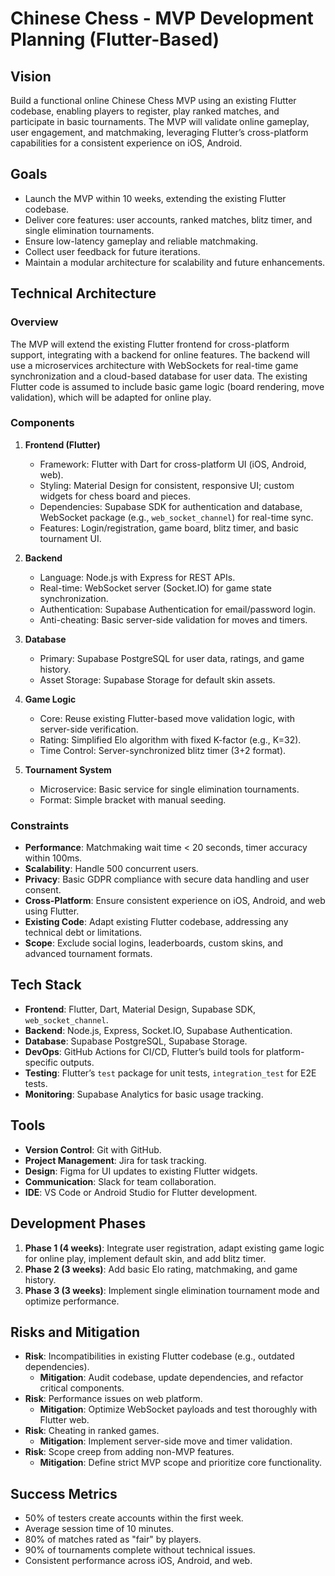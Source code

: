 # Chinese Chess - MVP Development Planning (Flutter-Based)

## Vision
Build a functional online Chinese Chess MVP using an existing Flutter codebase, enabling players to register, play ranked matches, and participate in basic tournaments. The MVP will validate online gameplay, user engagement, and matchmaking, leveraging Flutter’s cross-platform capabilities for a consistent experience on iOS, Android.

## Goals
- Launch the MVP within 10 weeks, extending the existing Flutter codebase.
- Deliver core features: user accounts, ranked matches, blitz timer, and single elimination tournaments.
- Ensure low-latency gameplay and reliable matchmaking.
- Collect user feedback for future iterations.
- Maintain a modular architecture for scalability and future enhancements.

## Technical Architecture

### Overview
The MVP will extend the existing Flutter frontend for cross-platform support, integrating with a backend for online features. The backend will use a microservices architecture with WebSockets for real-time game synchronization and a cloud-based database for user data. The existing Flutter code is assumed to include basic game logic (board rendering, move validation), which will be adapted for online play.

### Components
1. **Frontend (Flutter)**
   - Framework: Flutter with Dart for cross-platform UI (iOS, Android, web).
   - Styling: Material Design for consistent, responsive UI; custom widgets for chess board and pieces.
   - Dependencies: Supabase SDK for authentication and database, WebSocket package (e.g., `web_socket_channel`) for real-time sync.
   - Features: Login/registration, game board, blitz timer, and basic tournament UI.

2. **Backend**
   - Language: Node.js with Express for REST APIs.
   - Real-time: WebSocket server (Socket.IO) for game state synchronization.
   - Authentication: Supabase Authentication for email/password login.
   - Anti-cheating: Basic server-side validation for moves and timers.

3. **Database**
   - Primary: Supabase PostgreSQL for user data, ratings, and game history.
   - Asset Storage: Supabase Storage for default skin assets.

4. **Game Logic**
   - Core: Reuse existing Flutter-based move validation logic, with server-side verification.
   - Rating: Simplified Elo algorithm with fixed K-factor (e.g., K=32).
   - Time Control: Server-synchronized blitz timer (3+2 format).

5. **Tournament System**
   - Microservice: Basic service for single elimination tournaments.
   - Format: Simple bracket with manual seeding.

### Constraints
- **Performance**: Matchmaking wait time < 20 seconds, timer accuracy within 100ms.
- **Scalability**: Handle 500 concurrent users.
- **Privacy**: Basic GDPR compliance with secure data handling and user consent.
- **Cross-Platform**: Ensure consistent experience on iOS, Android, and web using Flutter.
- **Existing Code**: Adapt existing Flutter codebase, addressing any technical debt or limitations.
- **Scope**: Exclude social logins, leaderboards, custom skins, and advanced tournament formats.

## Tech Stack

- **Frontend**: Flutter, Dart, Material Design, Supabase SDK, `web_socket_channel`.
- **Backend**: Node.js, Express, Socket.IO, Supabase Authentication.
- **Database**: Supabase PostgreSQL, Supabase Storage.
- **DevOps**: GitHub Actions for CI/CD, Flutter’s build tools for platform-specific outputs.
- **Testing**: Flutter’s `test` package for unit tests, `integration_test` for E2E tests.
- **Monitoring**: Supabase Analytics for basic usage tracking.

## Tools
- **Version Control**: Git with GitHub.
- **Project Management**: Jira for task tracking.
- **Design**: Figma for UI updates to existing Flutter widgets.
- **Communication**: Slack for team collaboration.
- **IDE**: VS Code or Android Studio for Flutter development.

## Development Phases
1. **Phase 1 (4 weeks)**: Integrate user registration, adapt existing game logic for online play, implement default skin, and add blitz timer.
2. **Phase 2 (3 weeks)**: Add basic Elo rating, matchmaking, and game history.
3. **Phase 3 (3 weeks)**: Implement single elimination tournament mode and optimize performance.

## Risks and Mitigation
- **Risk**: Incompatibilities in existing Flutter codebase (e.g., outdated dependencies).
  - **Mitigation**: Audit codebase, update dependencies, and refactor critical components.
- **Risk**: Performance issues on web platform.
  - **Mitigation**: Optimize WebSocket payloads and test thoroughly with Flutter web.
- **Risk**: Cheating in ranked games.
  - **Mitigation**: Implement server-side move and timer validation.
- **Risk**: Scope creep from adding non-MVP features.
  - **Mitigation**: Define strict MVP scope and prioritize core functionality.

## Success Metrics
- 50% of testers create accounts within the first week.
- Average session time of 10 minutes.
- 80% of matches rated as "fair" by players.
- 90% of tournaments complete without technical issues.
- Consistent performance across iOS, Android, and web.